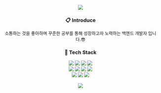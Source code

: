 
<p align=center>
<img src="https://capsule-render.vercel.app/api?type=cylinder&color=003366&height=160&section=header&text=SangHyun&fontSize=90&&animation=fadeIn&fontColor=FFFFFF"></image>
</p>
<div align=center>
 <h3>📋 Introduce </h3>
</div>
<div align=center>
	<p>소통하는 것을 좋아하며 꾸준한 공부를 통해 성장하고자 노력하는 백엔드 개발자 입니다.😎</p>
</div>
<div align=center>
	<h3>🚀 Tech Stack </h3>
</div>
<div align="center">
	<img src="https://img.shields.io/badge/Java-007396?style=for-the-badge&logo=openjdk&logoColor=white" />
	<img src="https://img.shields.io/badge/HTML5-E34F26?style=for-the-badge&logo=HTML5&logoColor=white" />
	<img src="https://img.shields.io/badge/CSS3-1572B6?style=for-the-badge&logo=CSS3&logoColor=white" />
	<img src="https://img.shields.io/badge/JavaScript-F7DF1E?style=for-the-badge&logo=JavaScript&logoColor=white" />
	<br>
	<img src="https://img.shields.io/badge/Spring-6DB33F?style=for-the-badge&logo=Spring&logoColor=white" />
	<img src="https://img.shields.io/badge/JPA-000000?style=for-the-badge&logo=Hibernate&logoColor=white" />
	<img src="https://img.shields.io/badge/MySQL-4479A1?style=for-the-badge&logo=MySQL&logoColor=white" />
	<img src="https://img.shields.io/badge/Linux-FCC624?style=for-the-badge&logo=Linux&logoColor=white" />
  <br>
  <img src="https://img.shields.io/badge/Git-F05032?style=for-the-badge&logo=Git&logoColor=white" />
  <img src="https://img.shields.io/badge/Docker-2496ED?style=for-the-badge&logo=Docker&logoColor=white" />
  <img src="https://img.shields.io/badge/Vue-4FC08D?style=for-the-badge&logo=Vue.js&logoColor=white" />
</div>
<br>
<div align=center>
  <img src="https://github-readme-stats.vercel.app/api/top-langs/?username=tkdgus97&layout=donut"><br><br>
</div>
